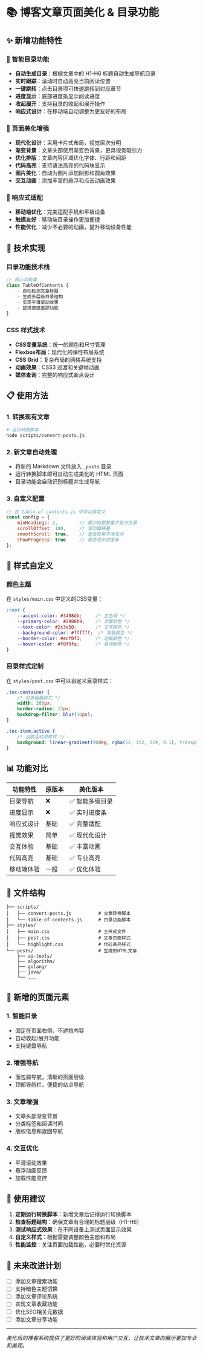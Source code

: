 # 📚 博客文章页面美化 & 目录功能

## ✨ 新增功能特性

### 🎯 智能目录功能
- **自动生成目录**：根据文章中的 H1-H6 标题自动生成导航目录
- **实时跟踪**：滚动时自动高亮当前阅读位置
- **一键跳转**：点击目录项可快速跳转到对应章节
- **进度显示**：底部进度条显示阅读进度
- **收起展开**：支持目录的收起和展开操作
- **响应式设计**：在移动端自动调整为更友好的布局

### 🎨 页面美化增强
- **现代化设计**：采用卡片式布局，视觉层次分明
- **渐变背景**：文章头部使用渐变色背景，更具视觉吸引力
- **优化排版**：文章内容区域优化字体、行距和间距
- **代码高亮**：支持语法高亮的代码块显示
- **图片美化**：自动为图片添加阴影和圆角效果
- **交互动画**：添加丰富的悬浮和点击动画效果

### 📱 响应式适配
- **移动端优化**：完美适配手机和平板设备
- **触摸友好**：移动端目录操作更加便捷
- **性能优化**：减少不必要的动画，提升移动设备性能

## 🚀 技术实现

### 目录功能技术栈
```javascript
// 核心功能类
class TableOfContents {
    - 自动检测文章标题
    - 生成多层级目录结构
    - 实现平滑滚动效果
    - 提供进度追踪功能
}
```

### CSS 样式技术
- **CSS变量系统**：统一的颜色和尺寸管理
- **Flexbox布局**：现代化的弹性布局系统
- **CSS Grid**：复杂布局的网格系统支持
- **动画效果**：CSS3 过渡和关键帧动画
- **媒体查询**：完整的响应式断点设计

## 📋 使用方法

### 1. 转换现有文章
```bash
# 运行转换脚本
node scripts/convert-posts.js
```

### 2. 新文章自动处理
- 将新的 Markdown 文件放入 `_posts` 目录
- 运行转换脚本即可自动生成美化的 HTML 页面
- 目录功能会自动识别标题并生成导航

### 3. 自定义配置
```javascript
// 在 table-of-contents.js 中可以自定义
const config = {
    minHeadings: 2,        // 最少标题数量才显示目录
    scrollOffset: 100,     // 滚动偏移量
    smoothScroll: true,    // 是否启用平滑滚动
    showProgress: true     // 是否显示进度条
};
```

## 🎨 样式自定义

### 颜色主题
在 `styles/main.css` 中定义的CSS变量：
```css
:root {
    --accent-color: #3498db;     /* 主色调 */
    --primary-color: #2980b9;    /* 次要颜色 */
    --text-color: #2c3e50;       /* 文字颜色 */
    --background-color: #ffffff;  /* 背景颜色 */
    --border-color: #ecf0f1;     /* 边框颜色 */
    --hover-color: #f8f9fa;      /* 悬浮颜色 */
}
```

### 目录样式定制
在 `styles/post.css` 中可以自定义目录样式：
```css
.toc-container {
    /* 目录容器样式 */
    width: 280px;
    border-radius: 12px;
    backdrop-filter: blur(10px);
}

.toc-item.active {
    /* 当前活动项样式 */
    background: linear-gradient(90deg, rgba(52, 152, 219, 0.1), transparent);
}
```

## 📊 功能对比

| 功能特性 | 原版本 | 美化版本 |
|---------|--------|----------|
| 目录导航 | ❌ | ✅ 智能多级目录 |
| 进度显示 | ❌ | ✅ 实时进度条 |
| 响应式设计 | 基础 | ✅ 完整适配 |
| 视觉效果 | 简单 | ✅ 现代化设计 |
| 交互体验 | 基础 | ✅ 丰富动画 |
| 代码高亮 | 基础 | ✅ 专业高亮 |
| 移动端体验 | 一般 | ✅ 优化体验 |

## 🔧 文件结构

```
├── scripts/
│   ├── convert-posts.js          # 文章转换脚本
│   └── table-of-contents.js      # 目录功能脚本
├── styles/
│   ├── main.css                  # 主样式文件
│   ├── post.css                  # 文章页面样式
│   └── highlight.css             # 代码高亮样式
└── posts/                        # 生成的HTML文章
    ├── ai-tools/
    ├── algorithm/
    ├── golang/
    ├── java/
    └── ...
```

## 🚀 新增的页面元素

### 1. 智能目录
- 固定在页面右侧，不遮挡内容
- 自动收起/展开功能
- 支持键盘导航

### 2. 增强导航
- 面包屑导航，清晰的页面层级
- 顶部导航栏，便捷的站点导航

### 3. 文章增强
- 文章头部渐变背景
- 分类标签和阅读时间
- 版权信息和返回导航

### 4. 交互优化
- 平滑滚动效果
- 悬浮动画反馈
- 加载性能监控

## 🎯 使用建议

1. **定期运行转换脚本**：新增文章后记得运行转换脚本
2. **检查标题结构**：确保文章有合理的标题层级（H1-H6）
3. **测试响应式效果**：在不同设备上测试页面显示效果
4. **自定义样式**：根据需要调整颜色主题和布局
5. **性能监控**：关注页面加载性能，必要时优化资源

## 🔄 未来改进计划

- [ ] 添加文章搜索功能
- [ ] 支持暗色主题切换
- [ ] 添加文章评论系统
- [ ] 实现文章收藏功能
- [ ] 优化SEO相关元数据
- [ ] 添加文章分享功能

---

*美化后的博客系统提供了更好的阅读体验和用户交互，让技术文章的展示更加专业和美观。* 